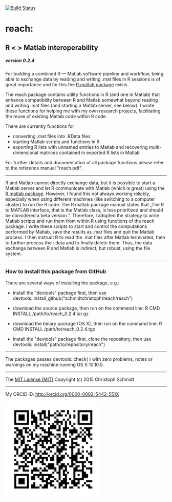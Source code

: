  [![Build Status](https://travis-ci.org/schmidtchristoph/reach.svg?branch=master)](https://travis-ci.org/schmidtchristoph/reach)

# reach:
## R < > Matlab interoperability
##### version 0.2.4

For building a combined R — Matlab software pipeline and workflow, being able to exchange data by reading and writing .mat files in R sessions is of great importance and for this the [R.matlab package](http://cran.r-project.org/web/packages/R.matlab/index.html) exists.

The reach package contains utility functions in R (and one in Matlab) that enhance compatibility between R and Matlab somewhat beyond reading and writing .mat files (and starting a Matlab server, see below). I wrote these functions for helping me with my own research projects, facilitating the reuse of existing Matlab code within R code.

There are currently functions for

- converting .mat files into .RData files 
- starting Matlab scripts and functions in R 
- exporting R lists with unnamed entries to Matlab and recovering multi-dimensional matrices contained in exported R lists in Matlab

For further details and documentation of all package functions please refer to the reference manual "reach.pdf".

---
R and Matlab cannot directly exchange data, but it is possible to start a Matlab server and let R communicate with Matlab (which is great) using the [R.matlab package](http://cran.r-project.org/web/packages/R.matlab/index.html). However, I found this not always working reliably, especially when using different machines (like switching to a computer cluster) to run the R code. The R.matlab package manual states that „The R to MATLAB interface, that is the Matlab class, is less prioritized and should be considered a beta version.“. Therefore, I adopted the strategy to write Matlab scripts and run them from within R using functions of the reach package. I write these scripts to start and control the computations performed by Matlab, save the results as .mat files and quit the Matlab process. I then instruct R to read the .mat files after Matlab terminated, then to further process their data and to finally delete them. Thus, the data exchange between R and Matlab is indirect, but robust, using the file system.

- - -
### How to install this package from GitHub

There are several ways of installing the package, e.g.:

- install the "devtools" package first, then use devtools::install_github("schmidtchristoph/reach/reach")

- download the source package, then run on the command line: R CMD INSTALL /path/to/reach_0.2.4.tar.gz

- download the binary package (OS X), then run on the command line: R CMD INSTALL /path/to/reach_0.2.4.tgz

- install the "devtools" package first, clone the repository, then use devtools::install("path/to/repository/reach")

- - - 
The packages passes devtools::check( ) with zero problems, notes or warnings on my machine running OS X 10.10.5.

- - - 
The [MIT License (MIT)](http://opensource.org/licenses/MIT)
Copyright (c) 2015 Christoph Schmidt

- - -
My ORCID iD: http://orcid.org/0000-0002-5442-551X

<img src="orcid.png" align="left" />
